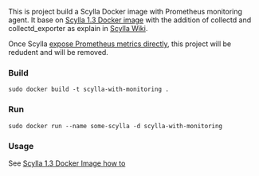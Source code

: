 This is project build a Scylla Docker image with Prometheus monitoring agent.
It base on [Scylla 1.3 Docker image](https://github.com/scylladb/scylla/blob/branch-1.3/docs/docker-hub.md) with the addition of collectd and collectd_exporter as explain in [Scylla Wiki](https://github.com/scylladb/scylla/wiki/Monitor-Scylla-with-Prometheus-and-Grafana#setting-scylla).

Once Scylla [expose Prometheus metrics directly](https://github.com/scylladb/scylla/issues/1280), this project will be redudent and will be removed.

### Build

```
sudo docker build -t scylla-with-monitoring .
```

### Run

```
sudo docker run --name some-scylla -d scylla-with-monitoring
```

### Usage
See [Scylla 1.3 Docker Image how to](https://github.com/scylladb/scylla/blob/branch-1.3/docs/docker-hub.md#how-to-use-this-image)
